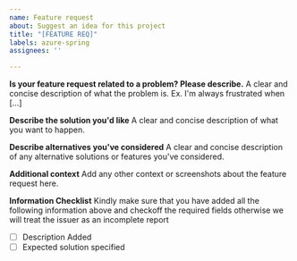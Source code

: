```yaml
---
name: Feature request
about: Suggest an idea for this project
title: "[FEATURE REQ]"
labels: azure-spring
assignees: ''

---
```


**Is your feature request related to a problem? Please describe.**
A clear and concise description of what the problem is. Ex. I'm always frustrated when [...]

**Describe the solution you'd like**
A clear and concise description of what you want to happen.

**Describe alternatives you've considered**
A clear and concise description of any alternative solutions or features you've considered.

**Additional context**
Add any other context or screenshots about the feature request here.

**Information Checklist**
Kindly make sure that you have added all the following information above and checkoff the required fields otherwise we will treat the issuer as an incomplete report
- [ ] Description Added
- [ ] Expected solution specified

